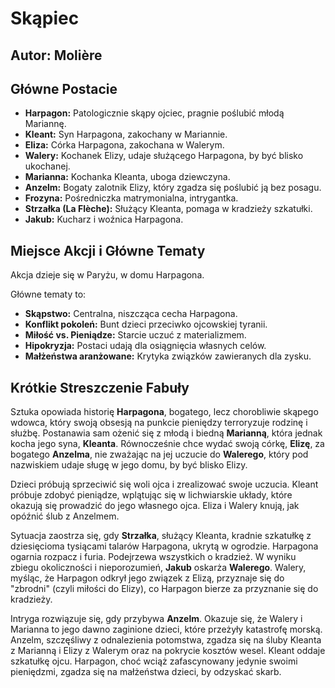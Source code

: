 # Skąpiec

## Autor: Molière

## Główne Postacie

*   **Harpagon:** Patologicznie skąpy ojciec, pragnie poślubić młodą Mariannę.
*   **Kleant:** Syn Harpagona, zakochany w Mariannie.
*   **Eliza:** Córka Harpagona, zakochana w Walerym.
*   **Walery:** Kochanek Elizy, udaje służącego Harpagona, by być blisko ukochanej.
*   **Marianna:** Kochanka Kleanta, uboga dziewczyna.
*   **Anzelm:** Bogaty zalotnik Elizy, który zgadza się poślubić ją bez posagu.
*   **Frozyna:** Pośredniczka matrymonialna, intrygantka.
*   **Strzałka (La Flèche):** Służący Kleanta, pomaga w kradzieży szkatułki.
*   **Jakub:** Kucharz i woźnica Harpagona.

## Miejsce Akcji i Główne Tematy

Akcja dzieje się w Paryżu, w domu Harpagona.

Główne tematy to:
*   **Skąpstwo:** Centralna, niszcząca cecha Harpagona.
*   **Konflikt pokoleń:** Bunt dzieci przeciwko ojcowskiej tyranii.
*   **Miłość vs. Pieniądze:** Starcie uczuć z materializmem.
*   **Hipokryzja:** Postaci udają dla osiągnięcia własnych celów.
*   **Małżeństwa aranżowane:** Krytyka związków zawieranych dla zysku.

## Krótkie Streszczenie Fabuły

Sztuka opowiada historię **Harpagona**, bogatego, lecz chorobliwie skąpego wdowca, który swoją obsesją na punkcie pieniędzy terroryzuje rodzinę i służbę. Postanawia sam ożenić się z młodą i biedną **Marianną**, która jednak kocha jego syna, **Kleanta**. Równocześnie chce wydać swoją córkę, **Elizę**, za bogatego **Anzelma**, nie zważając na jej uczucie do **Walerego**, który pod nazwiskiem udaje sługę w jego domu, by być blisko Elizy.

Dzieci próbują sprzeciwić się woli ojca i zrealizować swoje uczucia. Kleant próbuje zdobyć pieniądze, wplątując się w lichwiarskie układy, które okazują się prowadzić do jego własnego ojca. Eliza i Walery knują, jak opóźnić ślub z Anzelmem.

Sytuacja zaostrza się, gdy **Strzałka**, służący Kleanta, kradnie szkatułkę z dziesięcioma tysiącami talarów Harpagona, ukrytą w ogrodzie. Harpagona ogarnia rozpacz i furia. Podejrzewa wszystkich o kradzież. W wyniku zbiegu okoliczności i nieporozumień, **Jakub** oskarża **Walerego**. Walery, myśląc, że Harpagon odkrył jego związek z Elizą, przyznaje się do "zbrodni" (czyli miłości do Elizy), co Harpagon bierze za przyznanie się do kradzieży.

Intryga rozwiązuje się, gdy przybywa **Anzelm**. Okazuje się, że Walery i Marianna to jego dawno zaginione dzieci, które przeżyły katastrofę morską. Anzelm, szczęśliwy z odnalezienia potomstwa, zgadza się na śluby Kleanta z Marianną i Elizy z Walerym oraz na pokrycie kosztów wesel. Kleant oddaje szkatułkę ojcu. Harpagon, choć wciąż zafascynowany jedynie swoimi pieniędzmi, zgadza się na małżeństwa dzieci, by odzyskać skarb.
